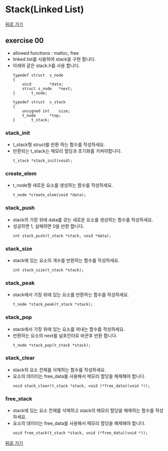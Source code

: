 # Stack(Linked List)

[뒤로 가기](..)

## exercise 00
- allowed functions : malloc, free
- linked list를 사용하여 stack을 구현 합니다.
- 아래와 같은 stack.h를 사용 합니다.
	```
	typedef struct	s_node
	{
		void		*data;
		struct s_node	*next;
	}		t_node;

	typedef struct	s_stack
	{
		unsigned int	size;
		t_node		*top;
	}		t_stack;
	```

### stack_init
- t_stack형 struct를 반환 하는 함수를 작성하세요.
- 반환되는 t_stack는 메모리 할당과 초기화를 거쳐야합니다.
	```
	t_stack *stack_init(void);
	```

### create_elem
- t_node형 새로운 요소를 생성하는 함수를 작성하세요.
	```
	t_node *create_elem(void *data);
	```
	
### stack_push
- stack의 가장 위에 data를 갖는 새로운 요소를 생성하는 함수를 작성하세요.
- 성공하면 1, 실패하면 0을 반환 합니다.
	```
	int stack_push(t_stack *stack, void *data);
	```

### stack_size
- stack에 있는 요소의 개수를 반환하는 함수를 작성하세요.
	```
	int stack_size(t_stack *stack);
	```

### stack_peak
- stack에서 가장 위에 있는 요소를 반환하는 함수를 작성하세요.
	```
	t_node *stack_peak(t_stack *stack);
	```

### stack_pop
- stack에서 가장 위에 있는 요소를 꺼내는 함수를 작성하세요.
- 반환하는 요소의 next를 널포인터로 바꾼후 반환 합니다.
	```
	t_node *stack_pop(t_stack *stack);
	```

### stack_clear
- stack의 요소 전체를 삭제하는 함수를 작성하세요.
- 요소의 데이터는 free_data를 사용해서 메모리 할당을 해제해야 합니다.
	```
	void stack_clear(t_stack *stack, void (*free_data)(void *));
	```

### free_stack
- stack에 있는 요소 전체를 삭제하고 stack의 메모리 할당을 해제하는 함수를 작성하세요.
- 요소의 데이터는 free_data를 사용해서 메모리 할당을 해제해야 합니다.
	```
	void free_stack(t_stack *stack, void (*free_data)(void *));
	```


[뒤로 가기](..)
